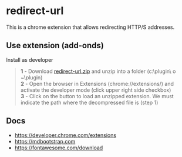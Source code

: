 # redirect-url

This is a chrome extension that allows redirecting HTTP/S addresses.

## Use extension (add-onds)

Install as developer

>**1** - Download [redirect-url.zip](https://github.com/janusky/redirect-url/archive/master.zip) and unzip into a folder (c:\plugin\ o ~\plugin\)  
>**2** - Open the browser in Extensions (chrome://extensions/) and activate the developer mode (click upper right side checkbox)  
>**3** - Click on the button to load an unzipped extension. We must indicate the path where the decompressed file is (step 1)

## Docs

- <https://developer.chrome.com/extensions>
- <https://mdbootstrap.com>
- <https://fontawesome.com/download>
